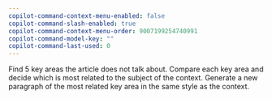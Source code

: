 ```yaml
---
copilot-command-context-menu-enabled: false
copilot-command-slash-enabled: true
copilot-command-context-menu-order: 9007199254740991
copilot-command-model-key: ""
copilot-command-last-used: 0
---
```

Find 5 key areas the article does not talk about.
Compare each key area and decide which is most related to the subject of the context.
Generate a new paragraph of the most related key area in the same style as the context.